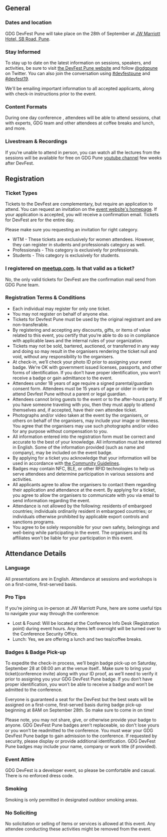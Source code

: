 ## General

### Dates and location

GDG DevFest Pune will take place on the 28th of September at [JW Marriott Hotel, SB Road, Pune](https://g.page/JWMarriottHotelPune?share).

### Stay Informed

To stay up to date on the latest information on sessions, speakers, and activities, be sure to visit [the DevFest Pune website](https://devfest.gdgpune.org) and follow [@gdgpune](https://twitter.com/GDGPune) on Twitter. You can also join the conversation using [#devfestpune](https://twitter.com/hashtag/devfestpune) and [#devfest19](https://twitter.com/hashtag/devfest19).

We'll be emailing important information to all accepted applicants, along with check-in instructions prior to the event.

### Content Formats

During one day conference , attendees will be able to attend sessions, chat with experts, GDG team and other attendees at coffee breaks and lunch, and more.

### Livestream & Recordings

If you’re unable to attend in person, you can watch all the lectures from the sessions will be available for free on GDG Pune [youtube channel](https://www.youtube.com/channel/UCWjodTrsdRBOUyTuYo2l4Og) few weeks after DevFest.
  
## Registration

### Ticket Types

Tickets to the DevFest are complementary, but require an application to attend. You can request an invitation on the [event website's homepage](https://devfest.gdgpune.org/). If your application is accepted, you will receive a confirmation email. Tickets for DevFest are for the entire day.

Please make sure you requesting an invitation for right category.

- WTM - These tickets are exclusively for women attendees. However, they can register in students and professionals category as well. 
- Professionals - This category is exclusively for professionals. 
- Students - This category is exclusively for students.

### I registered on [meetup.com](https://meetup.com/). Is that valid as a ticket?

No, the only valid tickets for DevFest are the confirmation mail send from GDG Pune team.

### Registration Terms & Conditions

- Each individual may register for only one ticket.
- You may not register on behalf of anyone else.
- Tickets for Devfest Pune must be used by the original registrant and are non-transferable.
- By registering and accepting any discounts, gifts, or items of value related to this event, you certify that you’re able to do so in compliance with applicable laws and the internal rules of your organization.
- Tickets may not be sold, bartered, auctioned, or transferred in any way and doing so may result in the organisers rendering the ticket null and void, without any responsibility to the organisers.
- At check-in, we’ll check your photo ID prior to assigning your event badge. We're OK with government issued licenses, passports, and other forms of identification. If you don’t have proper identification, you won’t receive a badge or gain admittance to the event.
- Attendees under 18 years of age require a signed parental/guardian consent form. Attendees must be 15 years of age or older in order to attend Devfest Pune without a parent or legal guardian.
- Attendees cannot bring guests to the event or to the after-hours party. If you have someone traveling with you, then they must apply to attend themselves and, if accepted, have their own attendee ticket.
- Photographs and/or video taken at the event by the organisers, or others on behalf of the organisers, may include your image or likeness. You agree that the organisers may use such photographs and/or video for any purpose without compensation to you.
- All information entered into the registration form must be correct and accurate to the best of your knowledge. All information must be entered in English. Some of the information provided (such as name and company), may be included on the event badge.
- By applying for a ticket you acknowledge that your information will be used in accordance with [the Community Guidelines](https://devfest.gdgpune.org/cod).
- Badges may contain NFC, BLE, or other RFID technologies to help us serve attendees and determine participation in various sessions and activities.
- All applicants agree to allow the organisers to contact them regarding their application and attendance at the event. By applying for a ticket, you agree to allow the organisers to communicate with you via email to send information regarding the event.
- Attendance is not allowed by the following: residents of embargoed countries; individuals ordinarily resident in embargoed countries; or individuals otherwise prohibited by applicable export controls and sanctions programs.
- You agree to be solely responsible for your own safety, belongings and well-being while participating in the event. The organisers and its affiliates won't be liable for your participation in this event.

## Attendance Details

### Language

All presentations are in English. Attendance at sessions and workshops is on a first-come, first-served basis.

### Pro Tips

If you’re joining us in-person at JW Marriott Pune, here are some useful tips to navigate your way through the conference:

- Lost & Found: Will be located at the Conference Info Desk (Registration point) during event hours. Any items left overnight will be turned over to the Conference Security Office.
- Lunch: Yes, we are offering a lunch and two tea/coffee breaks.  

### Badges & Badge Pick-up

To expedite the check-in process, we’ll begin badge pick-up on Saturday, September 28 at 08:00 am at the venue itself.. Make sure to bring your ticket(conference invite) along with your ID proof, as we’ll need to verify it prior to assigning you your GDG DevFest Pune badge. If you don’t have proper identification, you won’t be able to receive a badge and won’t be admitted to the conference.

Everyone is guaranteed a seat for the DevFest but the best seats will be assigned on a first-come, first-served basis during badge pick-up beginning at 8AM on September 28th. So make sure to come in on time!

Please note, you may not share, give, or otherwise provide your badge to anyone. GDG DevFest Pune badges aren’t replaceable, so don't lose yours or you won’t be readmitted to the conference. You must wear your GDG DevFest Pune badge to gain admission to the conference. If requested by security, please display or provide additional identification. GDG DevFest Pune badges may include your name, company or work title (if provided).

### Event Attire
GDG DevFest is a developer event, so please be comfortable and casual. There is no enforced dress code.

### Smoking

Smoking is only permitted in designated outdoor smoking areas.

### No Soliciting

No solicitation or selling of items or services is allowed at this event. Any attendee conducting these activities might be removed from the event.